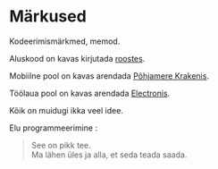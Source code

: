 # Märkused

Kodeerimismärkmed, memod.

Aluskood on kavas kirjutada [roostes](https://www.rust-lang.org).

Mobiilne pool on kavas arendada [Põhjamere Krakenis](https://openkraken.com).

Töölaua pool on kavas arendada [Electronis](https://www.electronjs.org).

Kõik on muidugi ikka veel idee.

Elu programmeerimine :

> See on pikk tee.  
> Ma lähen üles ja alla, et seda teada saada.